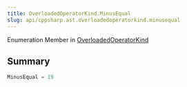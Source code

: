 ```yaml
---
title: OverloadedOperatorKind.MinusEqual
slug: api/cppsharp.ast.overloadedoperatorkind.minusequal
---
```

Enumeration Member in [OverloadedOperatorKind](/api/cppsharp/ast/overloadedoperatorkind)

## Summary



```csharp
MinusEqual = 19
```

